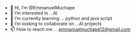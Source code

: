 - 👋 Hi, I’m @EmmanuelMuchape
- 👀 I’m interested in ...AI
- 🌱 I’m currently learning ... python and java script
- 💞️ I’m looking to collaborate on ...AI projects
- 📫 How to reach me ... emmanuelmuchape12@gmail.com

<!---
EmmanuelMuchape/EmmanuelMuchape is a ✨ special ✨ repository because its `README.md` (this file) appears on your GitHub profile.
You can click the Preview link to take a look at your changes.
--->
